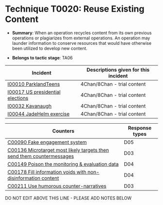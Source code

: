 # Technique T0020: Reuse Existing Content

* **Summary**: When an operation recycles content from its own previous  operations or plagiarizes from external operations. An operation may launder information to  conserve resources that would have otherwise been utilized to develop new content. 

* **Belongs to tactic stage**: TA06


| Incident | Descriptions given for this incident |
| -------- | -------------------- |
| [I00010 ParklandTeens](../generated_pages/incidents/I00010.md) | 4Chan/8Chan - trial content |
| [I00017 US presidential elections](../generated_pages/incidents/I00017.md) | 4Chan/8Chan - trial content |
| [I00032 Kavanaugh](../generated_pages/incidents/I00032.md) | 4Chan/8Chan - trial content |
| [I00044 JadeHelm exercise](../generated_pages/incidents/I00044.md) | 4Chan/8Chan - trial content |



| Counters | Response types |
| -------- | -------------- |
| [C00090 Fake engagement system](../generated_pages/counters/C00090.md) | D05 |
| [C00136 Microtarget most likely targets then send them countermessages](../generated_pages/counters/C00136.md) | D03 |
| [C00149 Poison the monitoring & evaluation data](../generated_pages/counters/C00149.md) | D04 |
| [C00178 Fill information voids with non-disinformation content](../generated_pages/counters/C00178.md) | D04 |
| [C00211 Use humorous counter-narratives](../generated_pages/counters/C00211.md) | D03 |


DO NOT EDIT ABOVE THIS LINE - PLEASE ADD NOTES BELOW